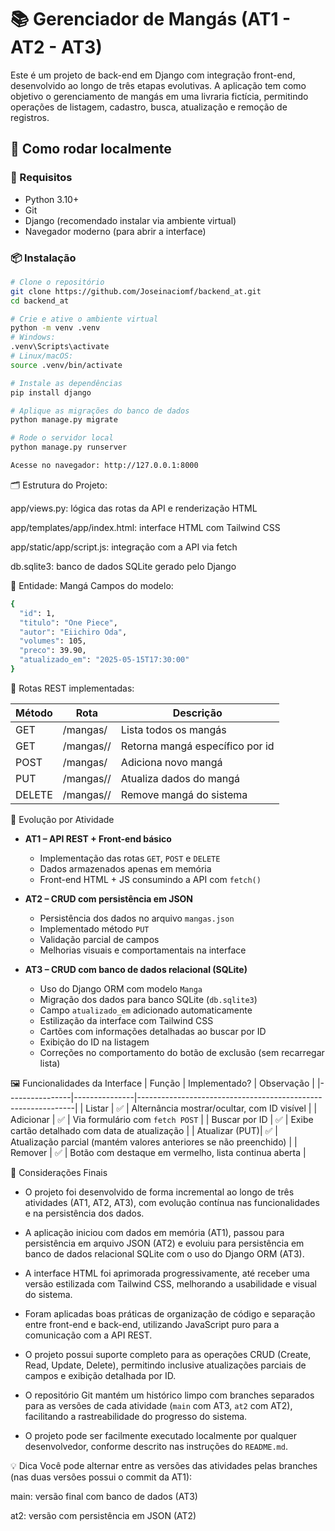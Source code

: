 # 📚 Gerenciador de Mangás (AT1 - AT2 - AT3)

Este é um projeto de back-end em Django com integração front-end, desenvolvido ao longo de três etapas evolutivas. A aplicação tem como objetivo o gerenciamento de mangás em uma livraria fictícia, permitindo operações de listagem, cadastro, busca, atualização e remoção de registros.

## 🚀 Como rodar localmente

### 🔧 Requisitos
- Python 3.10+
- Git
- Django (recomendado instalar via ambiente virtual)
- Navegador moderno (para abrir a interface)

### 📦 Instalação

```bash
# Clone o repositório
git clone https://github.com/Joseinaciomf/backend_at.git
cd backend_at

# Crie e ative o ambiente virtual
python -m venv .venv
# Windows:
.venv\Scripts\activate
# Linux/macOS:
source .venv/bin/activate

# Instale as dependências
pip install django

# Aplique as migrações do banco de dados
python manage.py migrate

# Rode o servidor local
python manage.py runserver

Acesse no navegador: http://127.0.0.1:8000
```

🗂️ Estrutura do Projeto:

app/views.py: lógica das rotas da API e renderização HTML

app/templates/app/index.html: interface HTML com Tailwind CSS

app/static/app/script.js: integração com a API via fetch

db.sqlite3: banco de dados SQLite gerado pelo Django


📌 Entidade: Mangá
Campos do modelo:
```bash
{
  "id": 1,
  "titulo": "One Piece",
  "autor": "Eiichiro Oda",
  "volumes": 105,
  "preco": 39.90,
  "atualizado_em": "2025-05-15T17:30:00"
}
```

🔄 Rotas REST implementadas:

| Método | Rota            | Descrição                           |
|--------|-----------------|-------------------------------------|
| GET    | /mangas/        | Lista todos os mangás               |
| GET    | /mangas/<id>/   |Retorna mangá específico por id      |
| POST   | /mangas/        | Adiciona novo mangá                 |
| PUT    | /mangas/<id>/   | Atualiza dados do mangá             |
| DELETE | /mangas/<id>/   | Remove mangá do sistema             |



🧠 Evolução por Atividade

- **AT1 – API REST + Front-end básico**
  - Implementação das rotas `GET`, `POST` e `DELETE`
  - Dados armazenados apenas em memória
  - Front-end HTML + JS consumindo a API com `fetch()`

- **AT2 – CRUD com persistência em JSON**
  - Persistência dos dados no arquivo `mangas.json`
  - Implementado método `PUT`
  - Validação parcial de campos
  - Melhorias visuais e comportamentais na interface

- **AT3 – CRUD com banco de dados relacional (SQLite)**
  - Uso do Django ORM com modelo `Manga`
  - Migração dos dados para banco SQLite (`db.sqlite3`)
  - Campo `atualizado_em` adicionado automaticamente
  - Estilização da interface com Tailwind CSS
  - Cartões com informações detalhadas ao buscar por ID
  - Exibição do ID na listagem
  - Correções no comportamento do botão de exclusão (sem recarregar lista)


🖼️ Funcionalidades da Interface
| Função         | Implementado? | Observação                                                    |
|----------------|---------------|--------------------------------------------------------------|
| Listar         | ✅             | Alternância mostrar/ocultar, com ID visível                   |
| Adicionar      | ✅             | Via formulário com `fetch POST`                              |
| Buscar por ID  | ✅             | Exibe cartão detalhado com data de atualização                |
| Atualizar (PUT)| ✅             | Atualização parcial (mantém valores anteriores se não preenchido) |
| Remover        | ✅             | Botão com destaque em vermelho, lista continua aberta         |


📌 Considerações Finais

- O projeto foi desenvolvido de forma incremental ao longo de três atividades (AT1, AT2, AT3), com evolução contínua nas funcionalidades e na persistência dos dados.

- A aplicação iniciou com dados em memória (AT1), passou para persistência em arquivo JSON (AT2) e evoluiu para persistência em banco de dados relacional SQLite com o uso do Django ORM (AT3).

- A interface HTML foi aprimorada progressivamente, até receber uma versão estilizada com Tailwind CSS, melhorando a usabilidade e visual do sistema.

- Foram aplicadas boas práticas de organização de código e separação entre front-end e back-end, utilizando JavaScript puro para a comunicação com a API REST.

- O projeto possui suporte completo para as operações CRUD (Create, Read, Update, Delete), permitindo inclusive atualizações parciais de campos e exibição detalhada por ID.

- O repositório Git mantém um histórico limpo com branches separados para as versões de cada atividade (`main` com AT3, `at2` com AT2), facilitando a rastreabilidade do progresso do sistema.

- O projeto pode ser facilmente executado localmente por qualquer desenvolvedor, conforme descrito nas instruções do `README.md`.




💡 Dica
Você pode alternar entre as versões das atividades pelas branches (nas duas versões possui o commit da AT1):

main: versão final com banco de dados (AT3)

at2: versão com persistência em JSON (AT2)
